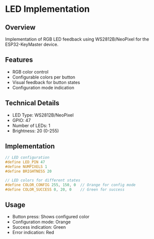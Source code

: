 # LED Implementation

## Overview
Implementation of RGB LED feedback using WS2812B/NeoPixel for the ESP32-KeyMaster device.

## Features
- RGB color control
- Configurable colors per button
- Visual feedback for button states
- Configuration mode indication

## Technical Details
- LED Type: WS2812B/NeoPixel
- GPIO: 47
- Number of LEDs: 1
- Brightness: 20 (0-255)

## Implementation
```cpp
// LED configuration
#define LED_PIN 47
#define NUMPIXELS 1
#define BRIGHTNESS 20

// LED colors for different states
#define COLOR_CONFIG 255, 150, 0  // Orange for config mode
#define COLOR_SUCCESS 0, 20, 0    // Green for success
```

## Usage
- Button press: Shows configured color
- Configuration mode: Orange
- Success indication: Green
- Error indication: Red 